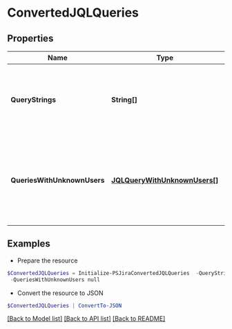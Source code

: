# ConvertedJQLQueries
## Properties

Name | Type | Description | Notes
------------ | ------------- | ------------- | -------------
**QueryStrings** | **String[]** | The list of converted query strings with account IDs in place of user identifiers. | [optional] 
**QueriesWithUnknownUsers** | [**JQLQueryWithUnknownUsers[]**](JQLQueryWithUnknownUsers.md) | List of queries containing user information that could not be mapped to an existing user | [optional] 

## Examples

- Prepare the resource
```powershell
$ConvertedJQLQueries = Initialize-PSJiraConvertedJQLQueries  -QueryStrings null `
 -QueriesWithUnknownUsers null
```

- Convert the resource to JSON
```powershell
$ConvertedJQLQueries | ConvertTo-JSON
```

[[Back to Model list]](../README.md#documentation-for-models) [[Back to API list]](../README.md#documentation-for-api-endpoints) [[Back to README]](../README.md)

